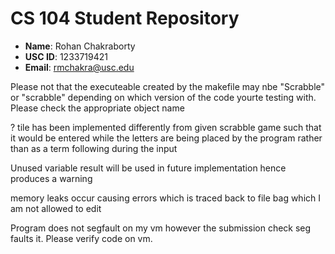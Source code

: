 # CS 104 Student Repository

- **Name**: Rohan Chakraborty
- **USC ID**: 1233719421
- **Email**: rmchakra@usc.edu

Please not that the executeable created by the makefile may nbe "Scrabble" or "scrabble" depending on which version of the code yourte testing with. Please check the appropriate object name


? tile has been implemented differently from given scrabble game such that it would be entered while the letters are being placed by the program rather than as a term following during the input

Unused variable result will be used in future implementation hence produces a warning

memory leaks occur causing errors which is traced back to file bag which I am not allowed to edit

Program does not segfault on my vm however the submission check seg faults it. Please verify code on vm.
